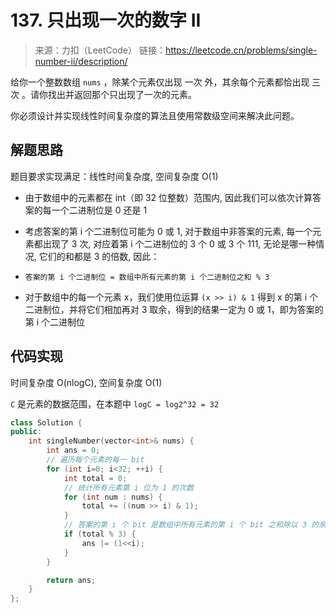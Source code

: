 ﻿# 137. 只出现一次的数字 II
> 来源：力扣（LeetCode）
链接：https://leetcode.cn/problems/single-number-ii/description/

给你一个整数数组 `nums` ，除某个元素仅出现 一次 外，其余每个元素都恰出现 三次 。请你找出并返回那个只出现了一次的元素。

你必须设计并实现线性时间复杂度的算法且使用常数级空间来解决此问题。

## 解题思路
题目要求实现满足：线性时间复杂度, 空间复杂度 O(1)

- 由于数组中的元素都在 int（即 32 位整数）范围内, 因此我们可以依次计算答案的每一个二进制位是 0 还是 1

- 考虑答案的第 i 个二进制位可能为 0 或 1, 对于数组中非答案的元素, 每一个元素都出现了 3 次, 对应着第 i 个二进制位的 3 个 0 或 3 个 111, 无论是哪一种情况, 它们的和都是 3 的倍数, 因此：

- `答案的第 i 个二进制位 = 数组中所有元素的第 i 个二进制位之和 % 3`

- 对于数组中的每一个元素 x，我们使用位运算 `(x >> i) & 1` 得到 x 的第 i 个二进制位，并将它们相加再对 3 取余，得到的结果一定为 0 或 1，即为答案的第 i 个二进制位


## 代码实现
时间复杂度 O(nlogC), 空间复杂度 O(1)

`C` 是元素的数据范围，在本题中 `log⁡C = log⁡2^32 = 32`
```cpp
class Solution {
public:
    int singleNumber(vector<int>& nums) {
        int ans = 0;
        // 遍历每个元素的每一 bit
        for (int i=0; i<32; ++i) {
            int total = 0;
            // 统计所有元素第 i 位为 1 的次数
            for (int num : nums) {
                total += ((num >> i) & 1);
            }
            // 答案的第 i 个 bit 是数组中所有元素的第 i 个 bit 之和除以 3 的余数
            if (total % 3) {
                ans |= (1<<i);
            }
        }

        return ans;
    }
};
```




